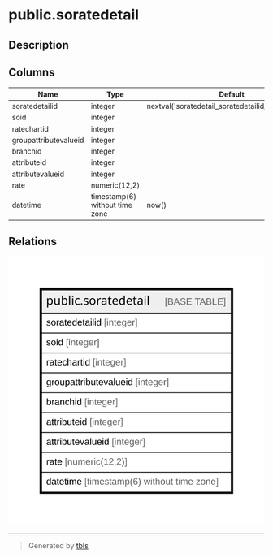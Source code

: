 # public.soratedetail

## Description

## Columns

| Name | Type | Default | Nullable | Children | Parents | Comment |
| ---- | ---- | ------- | -------- | -------- | ------- | ------- |
| soratedetailid | integer | nextval('soratedetail_soratedetailid_seq'::regclass) | false |  |  |  |
| soid | integer |  | true |  |  |  |
| ratechartid | integer |  | true |  |  |  |
| groupattributevalueid | integer |  | true |  |  |  |
| branchid | integer |  | true |  |  |  |
| attributeid | integer |  | true |  |  |  |
| attributevalueid | integer |  | true |  |  |  |
| rate | numeric(12,2) |  | true |  |  |  |
| datetime | timestamp(6) without time zone | now() | true |  |  |  |

## Relations

![er](public.soratedetail.svg)

---

> Generated by [tbls](https://github.com/k1LoW/tbls)
